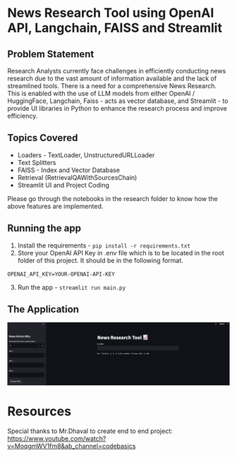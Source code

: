 # News Research Tool using OpenAI API, Langchain, FAISS and Streamlit

## Problem Statement

Research Analysts currently face challenges in efficiently conducting news research due to the vast amount of information available and the lack of streamlined tools. There is a need for a comprehensive News Research. This is enabled with the use of LLM models from either OpenAI / HuggingFace, Langchain, Faiss - acts as vector database, and Streamlit - to provide UI libraries in Python to enhance the research process and improve efficiency.

## Topics Covered

- Loaders - TextLoader, UnstructuredURLLoader
- Text Splitters
- FAISS - Index and Vector Database
- Retrieval (RetrievalQAWithSourcesChain)
- Streamlit UI and Project Coding

Please go through the notebooks in the research folder to know how the above features are implemented.

## Running the app

1. Install the requirements - `pip install -r requirements.txt`
2. Store your OpenAI API Key in .env file which is to be located in the root folder of this project. It should be in the following format.

```
OPENAI_API_KEY=YOUR-OPENAI-API-KEY
```

3. Run the app - `streamlit run main.py`

## The Application

![News Research Tool](https://github.com/di37/news-research-tool/blob/main/data/screenshots/UI_Screenshot.png?raw=true)

# Resources

Special thanks to Mr.Dhaval to create end to end project: https://www.youtube.com/watch?v=MoqgmWV1fm8&ab_channel=codebasics
